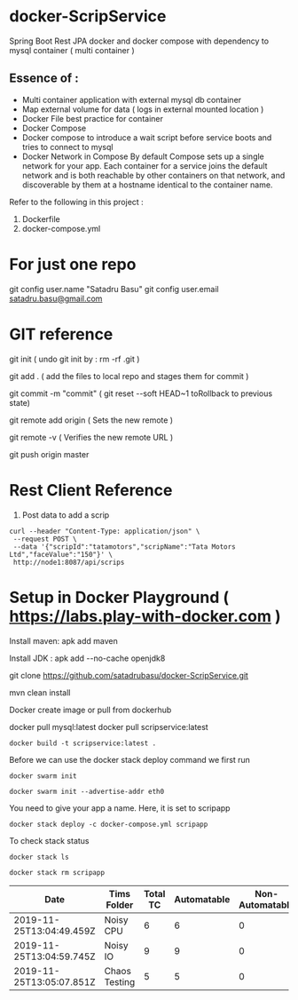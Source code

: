 # docker-ScripService
Spring Boot Rest JPA docker and docker compose with dependency to mysql container ( multi container )

## Essence of :
 - Multi container application with external mysql db container
 - Map external volume for data ( logs in external mounted location )
 - Docker File best practice for container
 - Docker Compose
 - Docker compose to introduce a wait script before service boots and tries to connect to mysql
 - Docker Network in Compose
       By default Compose sets up a single network for your app. Each container for a service joins the default network and is both reachable by other containers on that network, and discoverable by them at a hostname identical to the container name.


Refer to the following in this project :

1. Dockerfile
2. docker-compose.yml

For just one repo
==================
git config user.name "Satadru Basu"
git config user.email satadru.basu@gmail.com



GIT reference
=============
 git init   ( undo git init by : rm -rf .git )
 
 git add .  ( add the files to local repo and stages them for commit ) 
 
 git commit -m "commit"  ( git reset --soft HEAD~1 toRollback to previous state) 
 

 git remote add origin <remote repoURL>  ( Sets the new remote ) 
 
 git remote -v                ( Verifies the new remote URL ) 
 
 git push origin master 
 
 Rest Client Reference
 =======================
 1. Post data to add a scrip
 
 ```
 curl --header "Content-Type: application/json" \
  --request POST \
  --data '{"scripId":"tatamotors","scripName":"Tata Motors Ltd","faceValue":"150"}' \
  http://node1:8087/api/scrips
 ```
 
 Setup in Docker Playground ( https://labs.play-with-docker.com  )
 ===========================
 
Install maven: apk add maven

Install JDK : apk add --no-cache openjdk8

git clone https://github.com/satadrubasu/docker-ScripService.git

mvn clean install

Docker create image or pull from dockerhub

docker pull mysql:latest
docker pull scripservice:latest
 
 ```docker build -t scripservice:latest .```
 
 Before we can use the docker stack deploy command we first run 
 
 ```docker swarm init```
 
 ```docker swarm init --advertise-addr eth0```
 
 
 You need to give your app a name. Here, it is set to scripapp
  
 ```docker stack deploy -c docker-compose.yml scripapp```
 
 To check stack status
 
 ```docker stack ls```
 
 ```docker stack rm scripapp```
 
|Date|Tims Folder |Total TC | Automatable | Non-Automatable |  Completed | InProgress | Not Started | Comments |
|---|---|---|---|---|---|---|---|---|
2019-11-25T13:04:49.459Z | Noisy CPU | 6 | 6 | 0 | 3 | 0 | 0 | |
2019-11-25T13:04:59.745Z | Noisy IO | 9 | 9 | 0 | 7 | 0 | 0 | |
2019-11-25T13:05:07.851Z | Chaos Testing | 5 | 5 | 0 | 3 | 2 | 0 | |


